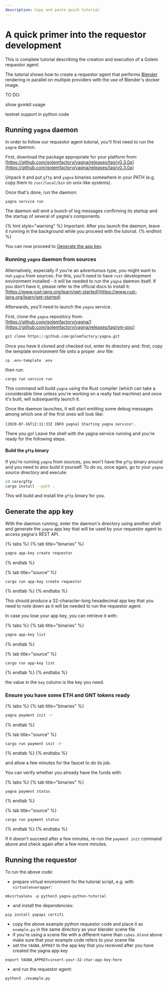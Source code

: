 ```yaml
---
description: Copy and paste quick tutorial
---
```


# A quick primer into the requestor development

This is complete tutorial describing the creation and execution of a Golem requestor agent.

The tutorial shows how to create a requestor agent that performs [Blender](https://www.blender.org/) rendering in parallel on multiple providers with the use of Blender's docker image. 

TO DO: 

show gvmkit usage

testnet support in python code

## Running `yagna` daemon

In order to follow our requestor agent tutorial, you'll first need to run the `yagna` daemon. 

First, download the package appropriate for your platform from: [https://github.com/golemfactory/yagna/releases/tag/v0.3.0a](https://github.com/golemfactory/yagna/releases/tag/v0.3.0a)

Unpack it and put `gftp` and `yagna` binaries somewhere in your PATH \(e.g. copy them to `/usr/local/bin` on unix-like systems\).

Once that's done, run the daemon:

```text
yagna service run
```

The daemon will emit a bunch of log messages confirming its startup and the startup of several of yagna's components.

{% hint style="warning" %}
Important: After you launch the daemon, leave it running in the background while you proceed with the tutorial.
{% endhint %}

You can now proceed to [Generate the app key](flash-tutorial-of-requestor-development.md#generate-the-app-key).

### Running `yagna` daemon from sources

Alternatively, especially if you're an adventurous type, you might want to run `yagna` from sources. For this, you'll need to have `rust` development environment installed - it will be needed to run the `yagna` daemon itself. If you don't have it, please refer to the official docs to install it: [https://www.rust-lang.org/learn/get-started](https://www.rust-lang.org/learn/get-started) 

Afterwards, you'll need to launch the `yagna` service.

First, clone the `yagna` repository from: [https://github.com/golemfactory/yagna/](https://github.com/golemfactory/yagna/releases/tag/vm-poc)

```python
git clone https://github.com/golemfactory/yagna.git
```

Once you have it cloned and checked out, enter its directory and: first, copy the template environment file onto a proper .env file:

```bash
cp .env-template .env
```

 then run:

```text
cargo run service run
```

This command will build `yagna` using the Rust compiler \(which can take a considerable time unless you're working on a really fast machine\) and once it's built, will subsequently launch it.

Once the daemon launches, it will start emitting some debug messages among which one of the first ones will look like: 

`[2020-07-16T12:11:33Z INFO yagna] Starting yagna service!` .  

There you go! Leave the shell with the yagna service running and you're ready for the following steps.

#### Build the `gftp` binary

If you're running `yagna` from sources, you won't have the `gftp` binary around and you need to also build it yourself. To do so, once again, go to your `yagna` source directory and execute:

```bash
cd core/gftp
cargo install --path .
```

This will build and install the `gftp` binary for you.

## Generate the app key

With the daemon running, enter the daemon's directory using another shell and generate the `yagna` app key that will be used by your requestor agent to access yagna's REST API.

{% tabs %}
{% tab title="binaries" %}
```bash
yagna app-key create requestor
```
{% endtab %}

{% tab title="source" %}
```
cargo run app-key create requestor
```
{% endtab %}
{% endtabs %}

This should produce a 32-character-long hexadecimal app key that you need to note down as it will be needed to run the requestor agent.

In case you lose your app key, you can retrieve it with:

{% tabs %}
{% tab title="binaries" %}
```bash
yagna app-key list
```
{% endtab %}

{% tab title="source" %}
```
cargo run app-key list
```
{% endtab %}
{% endtabs %}

the value in the `key` column is the key you need.

### Ensure you have some ETH and GNT tokens ready

{% tabs %}
{% tab title="binaries" %}
```bash
yagna payment init -r
```
{% endtab %}

{% tab title="source" %}
```
cargo run payment init -r
```
{% endtab %}
{% endtabs %}

and allow a few minutes for the faucet to do its job.

You can verify whether you already have the funds with:

{% tabs %}
{% tab title="binaries" %}
```text
yagna payment status
```
{% endtab %}

{% tab title="source" %}
```
cargo run payment status
```
{% endtab %}
{% endtabs %}

If it doesn't succeed after a few minutes, re-run the `payment init` command above and check again after a few more minutes.

### 

## Running the requestor

To run the above code:

* prepare virtual environment for the tutorial script, e.g. with `virtualenvwrapper`:

```text
mkvirtualenv -p python3 yagna-python-tutorial
```

* and install the dependencies:

```text
pip install yapapi certifi
```

* copy the above example python requestor code and place it as `example.py` in the same directory as your blender scene file
* if you're using a scene file with a different name than `cubes.blend` above make sure that your example code refers to your scene file
* set the `YAGNA_APPKEY` to the app key that you received after you have created the yagna app key

```text
export YAGNA_APPKEY=insert-your-32-char-app-key-here
```

* and run the requestor agent:

```text
python3 ./example.py
```



